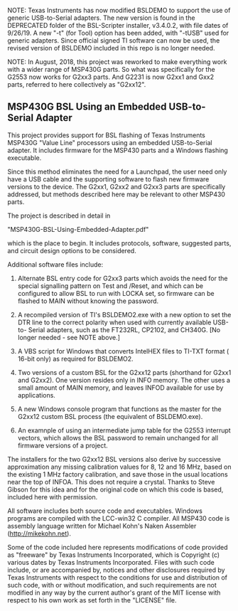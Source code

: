 
NOTE:  Texas Instruments has now modified BSLDEMO to support the use of
generic USB-to-Serial adapters.  The new version is found in the DEPRECATED
folder of the BSL-Scripter installer, v3.4.0.2, with file dates of 9/26/19.
A new "-t" (for Tool) option has been added, with "-tUSB" used for generic
adapters. Since official signed TI software can now be used, the revised
version of BSLDEMO included in this repo is no longer needed.

NOTE:  In August, 2018, this project was reworked to make everything work
with a wider range of MSP430G parts.  So what was specifically for the
G2553 now works for G2xx3 parts.  And G2231 is now G2xx1 and Gxx2 parts,
referred to here collectively as "G2xx12".


## MSP430G BSL Using an Embedded USB-to-Serial Adapter


This project provides support for BSL flashing of Texas Instruments MSP430G
"Value Line" processors using an embedded USB-to-Serial adapter. It
includes firmware for the MSP430 parts and a Windows flashing executable.

Since this method eliminates the need for a Launchpad, the user need only
have a USB cable and the supporting software to flash new firmware versions
to the device.  The G2xx1, G2xx2 and G2xx3 parts are specifically addressed,
but methods described here may be relevant to other MSP430 parts.

The project is described in detail in

   "MSP430G-BSL-Using-Embedded-Adapter.pdf"

which is the place to begin.  It includes protocols, software, suggested
parts, and circuit design options to be considered.

Additional software files include:

1. Alternate BSL entry code for G2xx3 parts which avoids the need for the
special signalling pattern on Test and /Reset, and which can be configured
to allow BSL to run with LOCKA set, so firmware can be flashed to MAIN
without knowing the password.

2. A recompiled version of TI's BSLDEMO2.exe with a new option to set the
DTR line to the correct polarity when used with currently available USB-to-
Serial adapters, such as the FT232RL, CP2102, and CH340G. [No longer needed -
see NOTE above.]

3. A VBS script for Windows that converts IntelHEX files to TI-TXT format (
16-bit only) as required for BSLDEMO2.

4. Two versions of a custom BSL for the G2xx12 parts (shorthand for G2xx1
and G2xx2).  One version resides only in INFO memory.  The other uses a
small amount of MAIN memory, and leaves INFOD available for use by
applications.

5. A new Windows console program that functions as the master for the
G2xx12 custom BSL process (the equivalent of BSLDEMO.exe).

6. An examnple of using an intermediate jump table for the G2553 interrupt
vectors, which allows the BSL password to remain unchanged for all firmware
versions of a project.

The installers for the two G2xx12 BSL versions also derive by successive
approximation any missing calibration values for 8, 12 and 16 MHz, based on
the existing 1 MHz factory calibration, and save those in the usual
locations near the top of INFOA.  This does not require a crystal. Thanks
to Steve Gibson for this idea and for the original code on which this code
is based, included here with permission.

All software includes both source code and executables. Windows programs
are compiled with the LCC-win32 C compiler. All MSP430 code is assembly
language written for Michael Kohn's Naken Assembler (http://mikekohn.net).

Some of the code included here represents modifications of code provided as
"freeware" by Texas Instruments Incorporated, which is Copyright (c)
various dates by Texas Instruments Incorporated. Files with such code
include, or are accompanied by, notices and other disclosures required by
Texas Instruments with respect to the conditions for use and distribution
of such code, with or without modification, and such requirements are not
modified in any way by the current author's grant of the MIT license with
respect to his own work as set forth in the "LICENSE" file.
